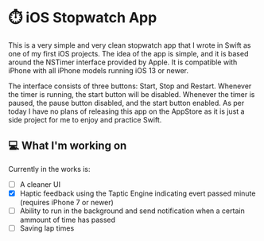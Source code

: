 # :stopwatch: iOS Stopwatch App

This is a very simple and very clean stopwatch app that I wrote in Swift as one of my first iOS projects. The idea of the app is simple, and it is based around the NSTimer interface provided by Apple. It is compatible with iPhone with all iPhone models running iOS 13 or newer.

The interface consists of three buttons: Start, Stop and Restart. Whenever the timer is running, the start button will be disabled. Whenever the timer is paused, the pause button disabled, and the start button enabled.
As per today I have no plans of releasing this app on the AppStore as it is just a side project for me to enjoy and practice Swift.

## :computer: What I'm working on
Currently in the works is:
- [ ] A cleaner UI
- [x] Haptic feedback using the Taptic Engine indicating evert passed minute (requires iPhone 7 or newer)
- [ ] Ability to run in the background and send notification when a certain ammount of time has passed
- [ ] Saving lap times 
